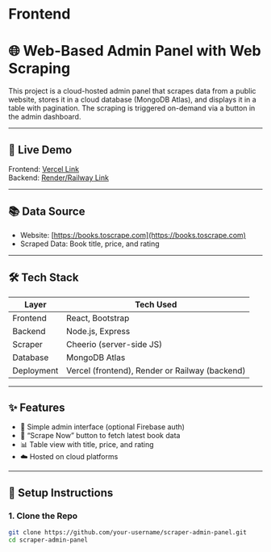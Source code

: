 # Frontend
# 🌐 Web-Based Admin Panel with Web Scraping

This project is a cloud-hosted admin panel that scrapes data from a public website, stores it in a cloud database (MongoDB Atlas), and displays it in a table with pagination. The scraping is triggered on-demand via a button in the admin dashboard.

---

## 🚀 Live Demo

Frontend: [Vercel Link](https://your-vercel-app-url.vercel.app)  
Backend: [Render/Railway Link](https://your-backend-service-url.onrender.com)

---

## 📚 Data Source

- Website: [https://books.toscrape.com](https://books.toscrape.com)
- Scraped Data: Book title, price, and rating

---

## 🛠 Tech Stack

| Layer        | Tech Used                 |
|--------------|---------------------------|
| Frontend     | React, Bootstrap          |
| Backend      | Node.js, Express          |
| Scraper      | Cheerio (server-side JS)  |
| Database     | MongoDB Atlas             |
| Deployment   | Vercel (frontend), Render or Railway (backend) |

---

## ✨ Features

- 🔐 Simple admin interface (optional Firebase auth)
- 🧼 “Scrape Now” button to fetch latest book data
- 📊 Table view with title, price, and rating
- ☁️ Hosted on cloud platforms

---

## 🔧 Setup Instructions

### 1. Clone the Repo

```bash
git clone https://github.com/your-username/scraper-admin-panel.git
cd scraper-admin-panel
